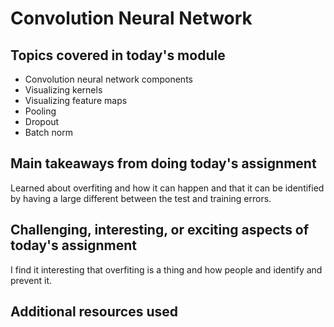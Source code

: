 # Convolution Neural Network

## Topics covered in today's module
* Convolution neural network components
* Visualizing kernels
* Visualizing feature maps
* Pooling
* Dropout
* Batch norm

## Main takeaways from doing today's assignment
Learned about overfiting and how it can happen and that it can be identified by having a large different between the test and training errors.

## Challenging, interesting, or exciting aspects of today's assignment
I find it interesting that overfiting is a thing and how people and identify and prevent it.

## Additional resources used 
<To be filled>
